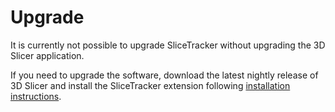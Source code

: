 # Upgrade

It is currently not possible to upgrade SliceTracker without upgrading the 3D Slicer application.

If you need to upgrade the software, download the latest nightly release of 3D Slicer and install the SliceTracker extension following [installation instructions](docs/user_guide/install.md).
